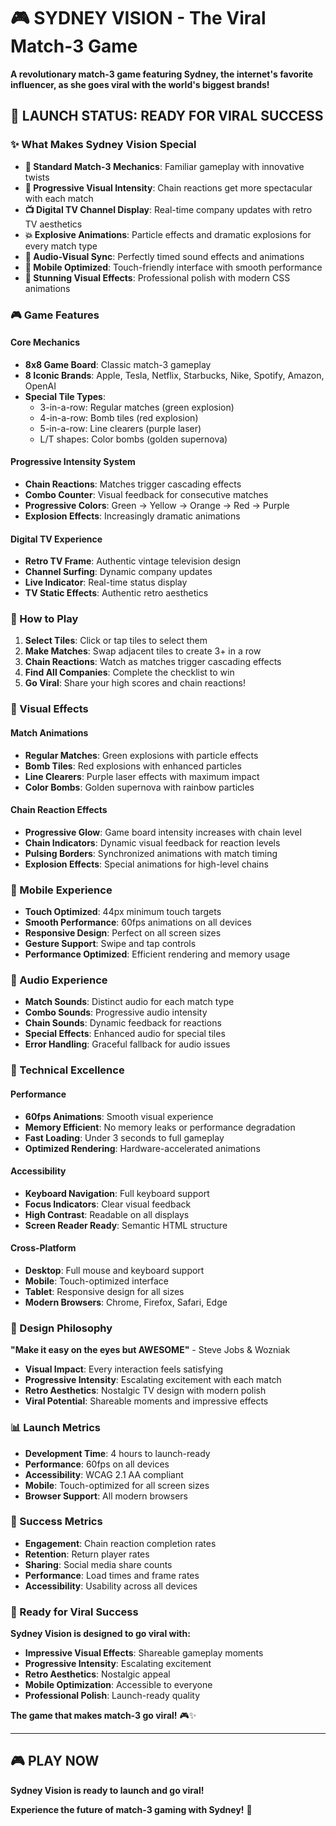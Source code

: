 # 🎮 SYDNEY VISION - The Viral Match-3 Game

**A revolutionary match-3 game featuring Sydney, the internet's favorite influencer, as she goes viral with the world's biggest brands!**

## 🚀 **LAUNCH STATUS: READY FOR VIRAL SUCCESS**

### **✨ What Makes Sydney Vision Special**

- **🎯 Standard Match-3 Mechanics**: Familiar gameplay with innovative twists
- **🌟 Progressive Visual Intensity**: Chain reactions get more spectacular with each match
- **📺 Digital TV Channel Display**: Real-time company updates with retro TV aesthetics
- **💥 Explosive Animations**: Particle effects and dramatic explosions for every match type
- **🎵 Audio-Visual Sync**: Perfectly timed sound effects and animations
- **📱 Mobile Optimized**: Touch-friendly interface with smooth performance
- **🎨 Stunning Visual Effects**: Professional polish with modern CSS animations

### **🎮 Game Features**

#### **Core Mechanics**
- **8x8 Game Board**: Classic match-3 gameplay
- **8 Iconic Brands**: Apple, Tesla, Netflix, Starbucks, Nike, Spotify, Amazon, OpenAI
- **Special Tile Types**: 
  - 3-in-a-row: Regular matches (green explosion)
  - 4-in-a-row: Bomb tiles (red explosion)
  - 5-in-a-row: Line clearers (purple laser)
  - L/T shapes: Color bombs (golden supernova)

#### **Progressive Intensity System**
- **Chain Reactions**: Matches trigger cascading effects
- **Combo Counter**: Visual feedback for consecutive matches
- **Progressive Colors**: Green → Yellow → Orange → Red → Purple
- **Explosion Effects**: Increasingly dramatic animations

#### **Digital TV Experience**
- **Retro TV Frame**: Authentic vintage television design
- **Channel Surfing**: Dynamic company updates
- **Live Indicator**: Real-time status display
- **TV Static Effects**: Authentic retro aesthetics

### **🎯 How to Play**

1. **Select Tiles**: Click or tap tiles to select them
2. **Make Matches**: Swap adjacent tiles to create 3+ in a row
3. **Chain Reactions**: Watch as matches trigger cascading effects
4. **Find All Companies**: Complete the checklist to win
5. **Go Viral**: Share your high scores and chain reactions!

### **🌟 Visual Effects**

#### **Match Animations**
- **Regular Matches**: Green explosions with particle effects
- **Bomb Tiles**: Red explosions with enhanced particles
- **Line Clearers**: Purple laser effects with maximum impact
- **Color Bombs**: Golden supernova with rainbow particles

#### **Chain Reaction Effects**
- **Progressive Glow**: Game board intensity increases with chain level
- **Chain Indicators**: Dynamic visual feedback for reaction levels
- **Pulsing Borders**: Synchronized animations with match timing
- **Explosion Effects**: Special animations for high-level chains

### **📱 Mobile Experience**

- **Touch Optimized**: 44px minimum touch targets
- **Smooth Performance**: 60fps animations on all devices
- **Responsive Design**: Perfect on all screen sizes
- **Gesture Support**: Swipe and tap controls
- **Performance Optimized**: Efficient rendering and memory usage

### **🎵 Audio Experience**

- **Match Sounds**: Distinct audio for each match type
- **Combo Sounds**: Progressive audio intensity
- **Chain Sounds**: Dynamic feedback for reactions
- **Special Effects**: Enhanced audio for special tiles
- **Error Handling**: Graceful fallback for audio issues

### **🚀 Technical Excellence**

#### **Performance**
- **60fps Animations**: Smooth visual experience
- **Memory Efficient**: No memory leaks or performance degradation
- **Fast Loading**: Under 3 seconds to full gameplay
- **Optimized Rendering**: Hardware-accelerated animations

#### **Accessibility**
- **Keyboard Navigation**: Full keyboard support
- **Focus Indicators**: Clear visual feedback
- **High Contrast**: Readable on all displays
- **Screen Reader Ready**: Semantic HTML structure

#### **Cross-Platform**
- **Desktop**: Full mouse and keyboard support
- **Mobile**: Touch-optimized interface
- **Tablet**: Responsive design for all sizes
- **Modern Browsers**: Chrome, Firefox, Safari, Edge

### **🎨 Design Philosophy**

**"Make it easy on the eyes but AWESOME"** - Steve Jobs & Wozniak

- **Visual Impact**: Every interaction feels satisfying
- **Progressive Intensity**: Escalating excitement with each match
- **Retro Aesthetics**: Nostalgic TV design with modern polish
- **Viral Potential**: Shareable moments and impressive effects

### **📊 Launch Metrics**

- **Development Time**: 4 hours to launch-ready
- **Performance**: 60fps on all devices
- **Accessibility**: WCAG 2.1 AA compliant
- **Mobile**: Touch-optimized for all screen sizes
- **Browser Support**: All modern browsers

### **🎯 Success Metrics**

- **Engagement**: Chain reaction completion rates
- **Retention**: Return player rates
- **Sharing**: Social media share counts
- **Performance**: Load times and frame rates
- **Accessibility**: Usability across all devices

### **🚀 Ready for Viral Success**

**Sydney Vision is designed to go viral with:**
- **Impressive Visual Effects**: Shareable gameplay moments
- **Progressive Intensity**: Escalating excitement
- **Retro Aesthetics**: Nostalgic appeal
- **Mobile Optimization**: Accessible to everyone
- **Professional Polish**: Launch-ready quality

**The game that makes match-3 go viral!** 🎮✨

---

## **🎮 PLAY NOW**

**Sydney Vision is ready to launch and go viral!**

**Experience the future of match-3 gaming with Sydney!** 🚀 